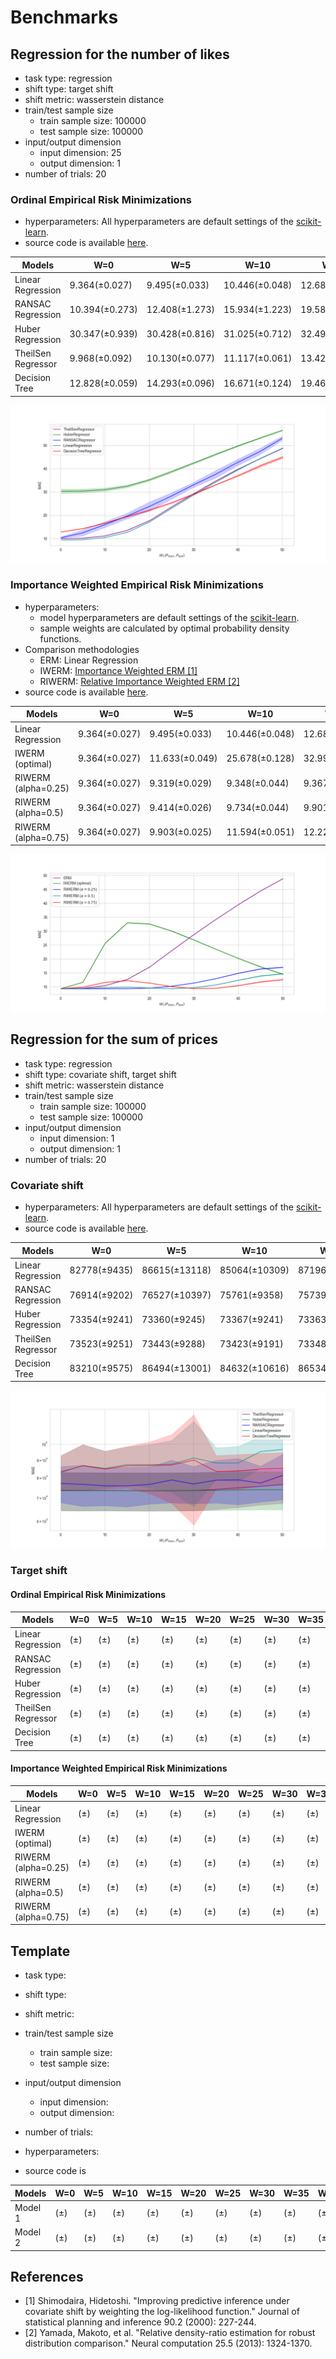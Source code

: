 # Benchmarks

## Regression for the number of likes

* task type: regression
* shift type: target shift
* shift metric: wasserstein distance
* train/test sample size
  * train sample size: 100000
  * test sample size: 100000
* input/output dimension
  * input dimension: 25
  * output dimension: 1
* number of trials: 20

### Ordinal Empirical Risk Minimizations

* hyperparameters: All hyperparameters are default settings of the [scikit-learn](https://scikit-learn.org/stable/index.html).
* source code is available [here](numlikes_tabular.py).

| Models            | W=0            | W=5            | W=10           | W=15           | W=20           | W=25           | W=30            | W=35           | W=40           | W=45           | W=50           |
|-------------------|----------------|----------------|----------------|----------------|----------------|----------------|----------------|----------------|----------------|----------------|----------------|
| Linear Regression | 9.364(±0.027)  | 9.495(±0.033)  | 10.446(±0.048) | 12.689(±0.053) | 17.101(±0.060) | 23.016(±0.056) | 28.800(±0.058) | 34.292(±0.047) | 39.564(±0.050) | 44.462(±0.050) | 48.844(±0.056) |
| RANSAC Regression | 10.394(±0.273) | 12.408(±1.273) | 15.934(±1.223) | 19.586(±1.161) | 23.700(±1.958) | 28.212(±1.398) | 33.012(±1.076) | 37.573(±1.600) | 42.726(±1.334) | 47.380(±1.358) | 53.038(±0.890) |
| Huber Regression  | 30.347(±0.939) | 30.428(±0.816) | 31.025(±0.712) | 32.496(±0.598) | 35.211(±0.475) | 38.747(±0.463) | 42.474(±0.391) | 46.224(±0.396) | 49.836(±0.302) | 53.244(±0.268) | 56.524(±0.221) |
| TheilSen Regressor| 9.968(±0.092)  | 10.130(±0.077) | 11.117(±0.061) | 13.423(±0.087) | 17.779(±0.074) | 23.499(±0.111) | 29.136(±0.122) | 34.476(±0.106) | 39.661(±0.102) | 44.465(±0.105) | 48.838(±0.102) |
| Decision Tree     | 12.828(±0.059) | 14.293(±0.096) | 16.671(±0.124) | 19.462(±0.197) | 22.182(±0.305) | 25.387(±0.251) | 29.131(±1.396) | 33.152(±0.396) | 37.046(±0.166) | 41.240(±0.325) | 44.959(±0.498) |

![](../assets/benchmarks/numlikes_regression.png)

### Importance Weighted Empirical Risk Minimizations
* hyperparameters:
  * model hyperparameters are default settings of the [scikit-learn](https://scikit-learn.org/stable/index.html).
  * sample weights are calculated by optimal probability density functions.
* Comparison methodologies
  * ERM: Linear Regression
  * IWERM: [Importance Weighted ERM [1]](https://www.sciencedirect.com/science/article/pii/S0378375800001154?casa_token=FNmKLAni55IAAAAA:5mrfwarhzqhRTZ6j9Ny20vSTaSU1nnK3lVSOYlWjCJm8oZXBqKdOTYarDtQDkJlTgrqrf1bXcf2V)
  * RIWERM: [Relative Importance Weighted ERM [2]](https://ieeexplore.ieee.org/abstract/document/6797650)
* source code is available [here](numlikes_tabular_iwerm.py).

| Models            | W=0            | W=5            | W=10           | W=15           | W=20           | W=25           | W=30            | W=35           | W=40           | W=45           | W=50           |
|-------------------|----------------|----------------|----------------|----------------|----------------|----------------|----------------|----------------|----------------|----------------|----------------|
| Linear Regression | 9.364(±0.027)  | 9.495(±0.033)  | 10.446(±0.048) | 12.689(±0.053) | 17.101(±0.060) | 23.016(±0.056) | 28.800(±0.058) | 34.292(±0.047) | 39.564(±0.050) | 44.462(±0.050) | 48.844(±0.056) |
| IWERM (optimal) | 9.364(±0.027)  | 11.633(±0.049)  | 25.678(±0.128) | 32.993(±0.123) | 32.589(±0.121) | 30.022(±0.117) | 26.834(±0.119) | 23.478(±0.091) | 20.197(±0.103) | 17.166(±0.141) | 14.528(±0.106) |
| RIWERM (alpha=0.25) | 9.364(±0.027)  | 9.319(±0.029)  | 9.348(±0.044) | 9.367(±0.040) | 9.539(±0.035) | 10.237(±0.050) | 11.378(±0.048) |12.967(±0.055) | 14.895(±0.097) | 16.428(±0.141) | 17.007(±0.147) |
| RIWERM (alpha=0.5) | 9.364(±0.027)  | 9.414(±0.026)  | 9.734(±0.044) | 9.901(±0.044) | 9.573(±0.035) | 9.338(±0.040) | 9.690(±0.041) |10.722(±0.054) | 12.378(±0.106) | 13.923(±0.154) | 14.685(±0.153) |
| RIWERM (alpha=0.75) | 9.364(±0.027)  | 9.903(±0.025)  | 11.594(±0.051) | 12.222(±0.061) | 11.355(±0.053) | 10.086(±0.040) | 9.397(±0.038) |9.493(±0.042) | 10.465(±0.095) | 11.765(±0.146) | 12.607(±0.143) |

![](../assets/benchmarks/numlikes_regression_iwerm.png)

## Regression for the sum of prices

* task type: regression
* shift type: covariate shift, target shift
* shift metric: wasserstein distance
* train/test sample size
  * train sample size: 100000
  * test sample size: 100000
* input/output dimension
  * input dimension: 1
  * output dimension: 1
* number of trials: 20

### Covariate shift

* hyperparameters: All hyperparameters are default settings of the [scikit-learn](https://scikit-learn.org/stable/index.html).
* source code is available [here](sumprices_tabular_covariate_shift.py).

| Models            | W=0            | W=5            | W=10           | W=15           | W=20           | W=25           | W=30            | W=35           | W=40           | W=45           | W=50           |
|-------------------|----------------|----------------|----------------|----------------|----------------|----------------|----------------|----------------|----------------|----------------|----------------|
| Linear Regression | 82778(±9435) | 86615(±13118)| 85064(±10309)| 87196(±10894)| 87140(±12436)| 87476(±14904)| 91157(±25153)| 88163(±9375) | 88112(±10286)| 95093(±10046)| 96432(±10204)|
| RANSAC Regression | 76914(±9202) | 76527(±10397)| 75761(±9358) | 75739(±9863) | 76489(±9382) | 78749(±11087)| 76710(±9418) | 78641(±11050)| 78834(±11967)| 77149(±9119  | 81181(±12176)|
| Huber Regression  | 73354(±9241) | 73360(±9245) | 73367(±9241) | 73363(±9248) | 73355(±9246) | 73380(±9240) | 73421(±9242) | 73515(±9226) | 73713(±9211) | 73859(±9246) | 73842(±9248) |
| TheilSen Regressor| 73523(±9251) | 73443(±9288) | 73423(±9191) | 73348(±9222) | 73296(±9240) | 73319(±9240) | 73436(±9220) | 73878(±9137) | 74761(±9220) | 75489(±8807) | 76434(±9027) |
| Decision Tree     | 83210(±9575) | 86494(±13001)| 84632(±10616)| 86534(±11851)| 86661(±14653)| 86944(±19528)| 89882(±31520)| 83348(±9259) | 83585(±9584) | 84730(±9165) | 85301(±9049) |

![](../assets/benchmarks/sumprices_regression_covariate_shift.png)

### Target shift

#### Ordinal Empirical Risk Minimizations

| Models            | W=0            | W=5            | W=10           | W=15           | W=20           | W=25           | W=30            | W=35           | W=40           | W=45           | W=50           |
|-------------------|----------------|----------------|----------------|----------------|----------------|----------------|----------------|----------------|----------------|----------------|----------------|
| Linear Regression | (±)  | (±)  | (±) | (±) | (±) | (±) | (±)| (±) | (±) | (±) | (±) |
| RANSAC Regression | (±)  | (±)  | (±) | (±) | (±) | (±) | (±)| (±)| (±)| (±) | (±) |
| Huber Regression  |(±) | (±) | (±)| (±) | (±) | (±) | (±) |(±) | (±) | (±) | (±)|
| TheilSen Regressor | (±) | (±) | (±)| (±) | (±) | (±) | (±) |(±)| (±) | (±)| (±)|
| Decision Tree | (±) | (±) | (±)| (±) | (±) | (±)| (±) |(±)| (±)| (±) | (±) |

#### Importance Weighted Empirical Risk Minimizations

| Models            | W=0            | W=5            | W=10           | W=15           | W=20           | W=25           | W=30            | W=35           | W=40           | W=45           | W=50           |
|-------------------|----------------|----------------|----------------|----------------|----------------|----------------|----------------|----------------|----------------|----------------|----------------|
| Linear Regression | (±)  | (±)  | (±) | (±) | (±) | (±) | (±)| (±) | (±) | (±) | (±) |
| IWERM (optimal) | (±)  | (±)  | (±) | (±) | (±) | (±) | (±)| (±)| (±)| (±) | (±) |
| RIWERM (alpha=0.25) |(±) | (±) | (±)| (±) | (±) | (±) | (±) |(±) | (±) | (±) | (±)|
| RIWERM (alpha=0.5) | (±) | (±) | (±)| (±) | (±) | (±) | (±) |(±)| (±) | (±)| (±)|
| RIWERM (alpha=0.75) | (±) | (±) | (±)| (±) | (±) | (±)| (±) |(±)| (±)| (±) | (±) |

## Template

* task type:
* shift type:
* shift metric:
* train/test sample size
  * train sample size:
  * test sample size:
* input/output dimension
  * input dimension:
  * output dimension:
* number of trials:

* hyperparameters:
* source code is


| Models  | W=0  | W=5  | W=10| W=15| W=20| W=25| W=30| W=35| W=40| W=45| W=50|
|---------|------|------|-----|-----|-----|-----|-----|-----|-----|-----|-----|
| Model 1 | (±)  | (±)  | (±) | (±) | (±) | (±) | (±) | (±) | (±) | (±) | (±) |
| Model 2 | (±)  | (±)  | (±) | (±) | (±) | (±) | (±) | (±) | (±) | (±) | (±) |

## References
- [1] Shimodaira, Hidetoshi. "Improving predictive inference under covariate shift by weighting the log-likelihood function." Journal of statistical planning and inference 90.2 (2000): 227-244.
- [2] Yamada, Makoto, et al. "Relative density-ratio estimation for robust distribution comparison." Neural computation 25.5 (2013): 1324-1370.
